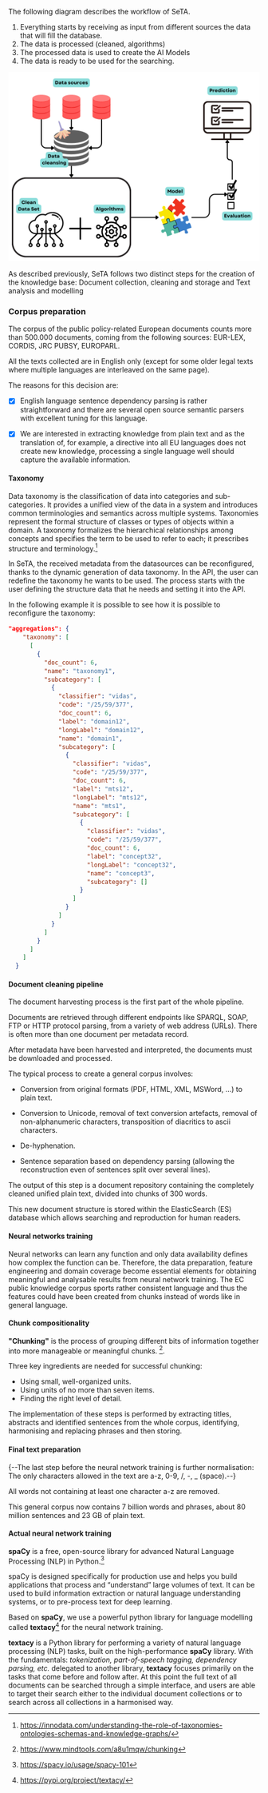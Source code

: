 

The following diagram describes the workflow of SeTA.
 
1. Everything starts by receiving as input from different sources the data that will fill the database.
2. The data is processed (cleaned, algorithms)
3. The processed data is used to create the AI Models
4. The data is ready to be used for the searching. 


![Screenshot](../img/machine_learning_icons.png)



As described previously, SeTA follows two distinct steps for the creation of the knowledge base: Document collection, cleaning and storage and Text analysis and modelling 


### Corpus preparation

The corpus of the public policy-related European documents counts more than 500.000 documents, coming from the following sources: EUR-LEX, CORDIS, JRC PUBSY, EUROPARL.

All the texts collected are in English only (except for some older legal texts where multiple languages are interleaved on the same page). 

The reasons for this decision are:

- [x] English language sentence dependency parsing is rather straightforward and there are several open source semantic parsers with excellent tuning for this language.

- [x] We are interested in extracting knowledge from plain text and as the translation of, for example, a directive into all EU languages does not create new knowledge, processing a single language well should capture the available information.

#### Taxonomy

Data taxonomy is the classification of data into categories and sub-categories. It provides a unified view of the data in a system and introduces common terminologies and semantics across multiple systems. Taxonomies represent the formal structure of classes or types of objects within a domain. A taxonomy formalizes the hierarchical relationships among concepts and specifies the term to be used to refer to each; it prescribes structure and terminology.[^1] 

In SeTA, the received metadata from the datasources can be reconfigured, thanks to the dynamic generation of data taxonomy.  In the API, the user can redefine the taxonomy he wants to be used. The process starts with the user defining the structure data that he needs and setting it into the API. 

In the following example it is possible to see how it is possible to reconfigure the taxonomy:

``` json
"aggregations": {
    "taxonomy": [
      [
        {
          "doc_count": 6,
          "name": "taxonomy1",
          "subcategory": [
            {
              "classifier": "vidas",
              "code": "/25/59/377",
              "doc_count": 6,
              "label": "domain12",
              "longLabel": "domain12",
              "name": "domain1",
              "subcategory": [
                {
                  "classifier": "vidas",
                  "code": "/25/59/377",
                  "doc_count": 6,
                  "label": "mts12",
                  "longLabel": "mts12",
                  "name": "mts1",
                  "subcategory": [
                    {
                      "classifier": "vidas",
                      "code": "/25/59/377",
                      "doc_count": 6,
                      "label": "concept32",
                      "longLabel": "concept32",
                      "name": "concept3",
                      "subcategory": []
                    }
                  ]
                }
              ]
            }
          ]
        }
      ]
    ]
  }
```



#### Document cleaning pipeline
The document harvesting process is the first part of the whole pipeline. 

Documents are retrieved through different endpoints like SPARQL, SOAP, FTP or HTTP protocol parsing, from a variety of web address (URLs). There is often more than one document per metadata record. 

After metadata have been harvested and interpreted, the documents must be downloaded and processed. 

The typical process to create a general corpus involves:

- Conversion from original formats (PDF, HTML, XML, MSWord, …) to plain text.

- Conversion to Unicode, removal of text conversion artefacts, removal of non-alphanumeric characters, transposition of diacritics to ascii characters.

- De-hyphenation.

- Sentence separation based on dependency parsing (allowing the reconstruction even of sentences split over several lines).

The output of this step is a document repository containing the completely cleaned unified plain text, divided into chunks of 300 words. 

This new document structure is stored within the ElasticSearch (ES) database which allows searching and reproduction for human readers. 


#### Neural networks training

Neural networks can learn any function and only data availability defines how complex the function can be. Therefore, the data preparation, feature engineering and domain coverage become essential elements for obtaining meaningful and analysable results from neural network training.
The EC public knowledge corpus sports rather consistent language and thus the features could have been created from chunks instead of words like in general language.

#### Chunk compositionality

**"Chunking"** is the process of grouping different bits of information together into more manageable or meaningful chunks. [^2]. 

Three key ingredients are needed for successful chunking:

- Using small, well-organized units.
- Using units of no more than seven items.
- Finding the right level of detail.

The implementation of these steps is performed by extracting titles, abstracts and identified sentences from the whole corpus, identifying, harmonising and replacing phrases and then storing.

#### Final text preparation

{--The last step before the neural network training is further normalisation: The only characters allowed in the text are a-z, 0-9, /, -, _ (space).--}

All words not containing at least one character a-z are removed.

This general corpus now contains 7 billion words and phrases, about 80 million sentences and 23 GB of plain text.

#### Actual neural network training

**spaCy** is a free, open-source library for advanced Natural Language Processing (NLP) in Python.[^3]

spaCy is designed specifically for production use and helps you build applications that process and “understand” large volumes of text. It can be used to build information extraction or natural language understanding systems, or to pre-process text for deep learning.

Based on **spaCy**, we use a powerful python library for language modelling called **textacy**[^4] for the neural network training.

**textacy** is a Python library for performing a variety of natural language processing (NLP) tasks, built on the high-performance **spaCy** library. With the fundamentals: *tokenization, part-of-speech tagging, dependency parsing, etc.* delegated to another library, **textacy** focuses primarily on the tasks that come before and follow after.
At this point the full text of all documents can be searched through a simple interface, and users are able to target their search either to the individual document collections or to search across all collections in a harmonised way.


[^1]: https://innodata.com/understanding-the-role-of-taxonomies-ontologies-schemas-and-knowledge-graphs/
[^2]: https://www.mindtools.com/a8u1mqw/chunking
[^3]: https://spacy.io/usage/spacy-101
[^4]: https://pypi.org/project/textacy/





